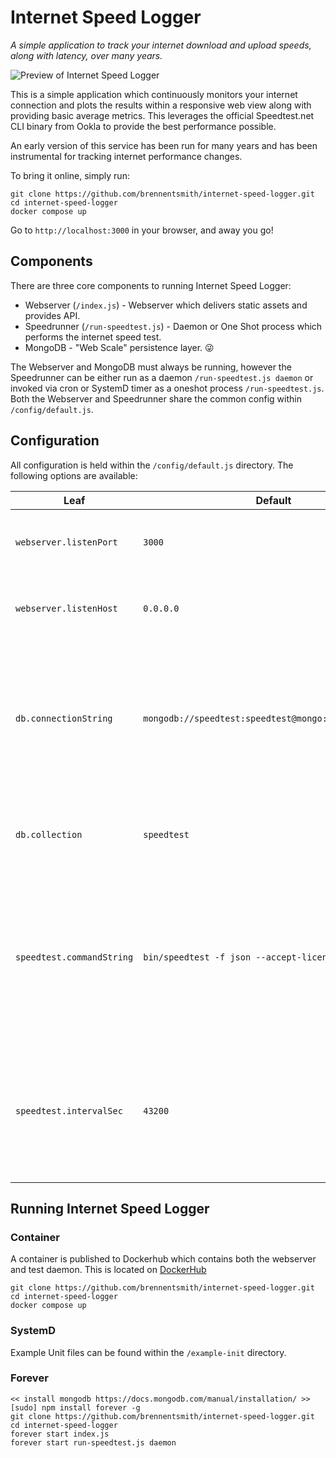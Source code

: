 # Internet Speed Logger

_A simple application to track your internet download and upload speeds, along with latency, over many years._

![Preview of Internet Speed Logger](https://i.imgur.com/LhtHxpZ.gif)

This is a simple application which continuously monitors your internet connection and plots the results within a responsive web view along with providing basic average metrics. This leverages the official Speedtest.net CLI binary from Ookla to provide the best performance possible.

An early version of this service has been run for many years and has been instrumental for tracking internet performance changes.

To bring it online, simply run:
```
git clone https://github.com/brennentsmith/internet-speed-logger.git
cd internet-speed-logger
docker compose up
```
Go to `http://localhost:3000` in your browser, and away you go!

## Components

There are three core components to running Internet Speed Logger:
- Webserver (`/index.js`) - Webserver which delivers static assets and provides API. 
- Speedrunner (`/run-speedtest.js`) - Daemon or One Shot process which performs the internet speed test.
- MongoDB - "Web Scale" persistence layer. 😜

The Webserver and MongoDB must always be running, however the Speedrunner can be either run as a daemon `/run-speedtest.js daemon` or invoked via cron or SystemD timer as a oneshot process `/run-speedtest.js`. Both the Webserver and Speedrunner share the common config within `/config/default.js`.

## Configuration

All configuration is held within the `/config/default.js` directory. The following options are available:

| Leaf | Default | Description |
| -- | -- | -- |
| `webserver.listenPort`      | `3000`       | Port which the webserver will listen on   |
| `webserver.listenHost`      | `0.0.0.0`       | Host which the webserver will listen on   |
| `db.connectionString`   | `mongodb://speedtest:speedtest@mongo:27017/speedtest`        | Connection string the connection for the backend MongoDB compliant database. See: [Connection String URI Format](https://docs.mongodb.com/manual/reference/connection-string/)      |
| `db.collection`      | `speedtest`       | Collection to use within MongoDB compliant database.   |
| `speedtest.commandString`      | `bin/speedtest -f json --accept-license`       | Raw command to execute to perform speed test. Change this if you want it on a different path or specify a specific server.   |
| `speedtest.intervalSec`      | `43200`       | Interval for which the speedtest will be run. This will be randomly skewed +/- 25% and floored at 1800 seconds.   |

## Running Internet Speed Logger

### Container
A container is published to Dockerhub which contains both the webserver and test daemon. This is located on [DockerHub](https://cloud.docker.com/u/brennentsmith/repository/docker/brennentsmith/internet-speed-logger)

```
git clone https://github.com/brennentsmith/internet-speed-logger.git
cd internet-speed-logger
docker compose up
```

### SystemD 
Example Unit files can be found within the `/example-init` directory.

### Forever
```
<< install mongodb https://docs.mongodb.com/manual/installation/ >>
[sudo] npm install forever -g
git clone https://github.com/brennentsmith/internet-speed-logger.git
cd internet-speed-logger
forever start index.js
forever start run-speedtest.js daemon
```
